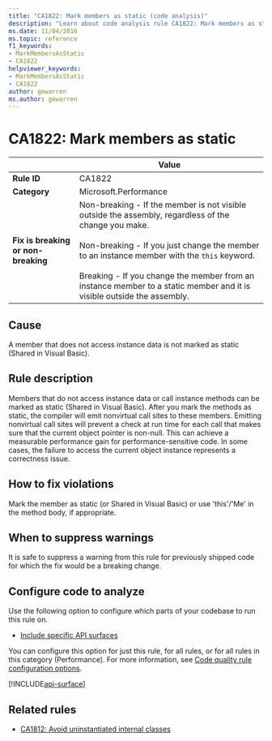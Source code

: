 ```yaml
---
title: "CA1822: Mark members as static (code analysis)"
description: "Learn about code analysis rule CA1822: Mark members as static"
ms.date: 11/04/2016
ms.topic: reference
f1_keywords:
- MarkMembersAsStatic
- CA1822
helpviewer_keywords:
- MarkMembersAsStatic
- CA1822
author: gewarren
ms.author: gewarren
---
```

# CA1822: Mark members as static

| | Value |
|-|-|
| **Rule ID** |CA1822|
| **Category** |Microsoft.Performance|
| **Fix is breaking or non-breaking** |Non-breaking - If the member is not visible outside the assembly, regardless of the change you make.<br /><br />Non-breaking - If you just change the member to an instance member with the `this` keyword.<br/><br/>Breaking - If you change the member from an instance member to a static member and it is visible outside the assembly.|

## Cause

A member that does not access instance data is not marked as static (Shared in Visual Basic).

## Rule description

Members that do not access instance data or call instance methods can be marked as static (Shared in Visual Basic). After you mark the methods as static, the compiler will emit nonvirtual call sites to these members. Emitting nonvirtual call sites will prevent a check at run time for each call that makes sure that the current object pointer is non-null. This can achieve a measurable performance gain for performance-sensitive code. In some cases, the failure to access the current object instance represents a correctness issue.

## How to fix violations

Mark the member as static (or Shared in Visual Basic) or use 'this'/'Me' in the method body, if appropriate.

## When to suppress warnings

It is safe to suppress a warning from this rule for previously shipped code for which the fix would be a breaking change.

## Configure code to analyze

Use the following option to configure which parts of your codebase to run this rule on.

- [Include specific API surfaces](#include-specific-api-surfaces)

You can configure this option for just this rule, for all rules, or for all rules in this category (Performance). For more information, see [Code quality rule configuration options](../code-quality-rule-options.md).

[!INCLUDE[api-surface](~/includes/code-analysis/api-surface.md)]

## Related rules

- [CA1812: Avoid uninstantiated internal classes](ca1812.md)
